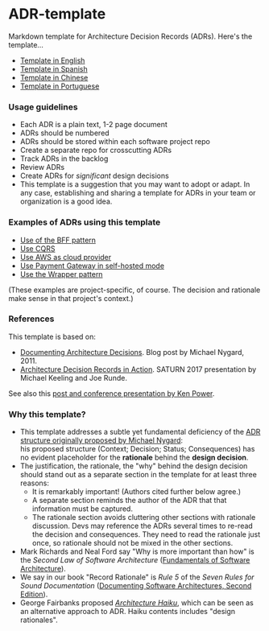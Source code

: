 # ADR-template

Markdown template for Architecture Decision Records (ADRs). Here's the template...
 - [Template in English](ADR-template.md)
 - [Template in Spanish](ADR-template_es-ES.md)
 - [Template in Chinese](ADR-template_zh-CN.md)
 - [Template in Portuguese](ADR-template_pt-BR.md)

### Usage guidelines 
 - Each ADR is a plain text, 1-2 page document
 - ADRs should be numbered
 - ADRs should be stored within each software project repo
 - Create a separate repo for crosscutting ADRs
 - Track ADRs in the backlog
 - Review ADRs
 - Create ADRs for *significant* design decisions
 - This template is a suggestion that you may want to adopt or adapt. In any case, establishing and sharing a template for ADRs in your team or organization is a good idea.

### Examples of ADRs using this template
 - [Use of the BFF pattern](https://github.com/miyagis-forests/farmacy-food-kata/blob/main/ADRs/ADR003-bff-pattern.md)
 - [Use CQRS](https://github.com/miyagis-forests/farmacy-food-kata/blob/main/ADRs/ADR005-cqrs-pattern.md)
 - [Use AWS as cloud provider](https://github.com/miyagis-forests/farmacy-food-kata/blob/main/ADRs/ADR006-aws-as-cloud-provider.md)
 - [Use Payment Gateway in self-hosted mode](https://github.com/miyagis-forests/farmacy-food-kata/blob/main/ADRs/ADR002-payment-gateway.md)
 - [Use the Wrapper pattern](https://github.com/miyagis-forests/farmacy-food-kata/blob/main/ADRs/ADR004-wrapper-pattern.md)

(These examples are project-specific, of course. The decision and rationale make sense in that project's context.) 
 
### References
This template is based on: 
 - [Documenting Architecture Decisions](http://thinkrelevance.com/blog/2011/11/15/documenting-architecture-decisions). Blog post by Michael Nygard, 2011.
 - [Architecture Decision Records in Action](https://saturn2017.sched.com/event/9k2y/architecture-decision-records-in-action). SATURN 2017 presentation by Michael Keeling and Joe Runde.
 
See also this [post and conference presentation by Ken Power](https://kenpower.ie/2021/02/10/architecture-decision-records-being-agile-with-architecture-decisions/).  
 
### Why this template?
- This template addresses a subtle yet fundamental deficiency of the [ADR structure originally proposed by Michael Nygard]((http://thinkrelevance.com/blog/2011/11/15/documenting-architecture-decisions)):  
his proposed structure (Context; Decision; Status; Consequences) has no evident placeholder for the **rationale** 
behind the **design decision**. 
- The justification, the rationale, the "why" behind the design decision should stand out as a separate section in the
template for at least three reasons:
    - It is remarkably important! (Authors cited further below agree.)
    - A separate section reminds the author of the ADR that that information must be captured. 
    - The rationale section avoids cluttering other sections with rationale discussion. Devs may reference the ADRs several 
     times to re-read the decision and consequences. They need to read the rationale just once, so rationale should not 
     be mixed in the other sections.
- Mark Richards and Neal Ford say "Why is more important than how" is the *Second Law of Software Architecture* ([Fundamentals of Software Architecture](https://learning.oreilly.com/library/view/fundamentals-of-software/9781492043447/)).
- We say in our book "Record Rationale" is *Rule 5* of the *Seven Rules for Sound Documentation* ([Documenting Software Architectures, Second Edition](https://www.informit.com/store/documenting-software-architectures-views-and-beyond-9780321552686)).
- George Fairbanks proposed *[Architecture Haiku](https://www.slideshare.net/matthewmccullough/architecture-haiku)*, 
which can be seen as an alternative approach to ADR. Haiku contents includes "design rationales". 
